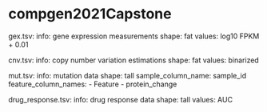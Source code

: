 # compgen2021Capstone



gex.tsv:
        info: gene expression measurements
        shape: fat
        values: log10 FPKM + 0.01

cnv.tsv:
        info: copy number variation estimations
        shape: fat
        values: binarized

mut.tsv:
        info: mutation data
        shape: tall
        sample_column_name: sample_id
        feature_column_names:
                - Feature
                - protein_change

drug_response.tsv:
        info: drug response data
        shape: tall
        values: AUC
